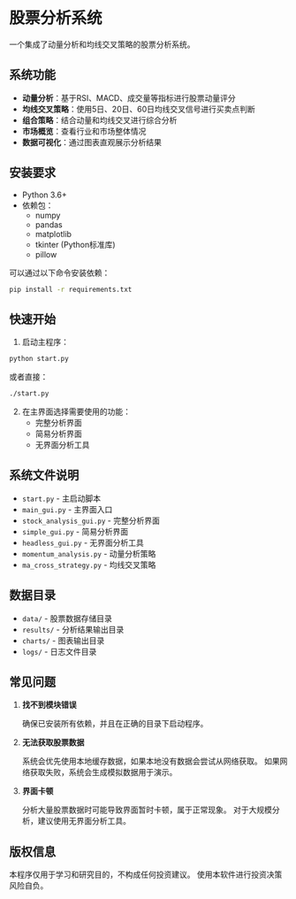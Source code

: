 # 股票分析系统

一个集成了动量分析和均线交叉策略的股票分析系统。

## 系统功能

- **动量分析**：基于RSI、MACD、成交量等指标进行股票动量评分
- **均线交叉策略**：使用5日、20日、60日均线交叉信号进行买卖点判断
- **组合策略**：结合动量和均线交叉进行综合分析
- **市场概览**：查看行业和市场整体情况
- **数据可视化**：通过图表直观展示分析结果

## 安装要求

- Python 3.6+
- 依赖包：
  - numpy
  - pandas
  - matplotlib
  - tkinter (Python标准库)
  - pillow

可以通过以下命令安装依赖：

```bash
pip install -r requirements.txt
```

## 快速开始

1. 启动主程序：

```bash
python start.py
```

或者直接：

```bash
./start.py
```

2. 在主界面选择需要使用的功能：
   - 完整分析界面
   - 简易分析界面
   - 无界面分析工具

## 系统文件说明

- `start.py` - 主启动脚本
- `main_gui.py` - 主界面入口
- `stock_analysis_gui.py` - 完整分析界面
- `simple_gui.py` - 简易分析界面
- `headless_gui.py` - 无界面分析工具
- `momentum_analysis.py` - 动量分析策略
- `ma_cross_strategy.py` - 均线交叉策略

## 数据目录

- `data/` - 股票数据存储目录
- `results/` - 分析结果输出目录
- `charts/` - 图表输出目录
- `logs/` - 日志文件目录

## 常见问题

1. **找不到模块错误**
   
   确保已安装所有依赖，并且在正确的目录下启动程序。

2. **无法获取股票数据**
   
   系统会优先使用本地缓存数据，如果本地没有数据会尝试从网络获取。
   如果网络获取失败，系统会生成模拟数据用于演示。

3. **界面卡顿**
   
   分析大量股票数据时可能导致界面暂时卡顿，属于正常现象。
   对于大规模分析，建议使用无界面分析工具。

## 版权信息

本程序仅用于学习和研究目的，不构成任何投资建议。
使用本软件进行投资决策风险自负。 